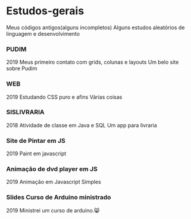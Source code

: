 # Estudos-gerais
Meus códigos antigos(alguns incompletos)
Alguns estudos aleatórios de linguagem e desenvolvimento


### PUDIM
2019
Meus primeiro contato com grids, colunas e layouts
Um belo site sobre Pudim

### WEB
2019
Estudando CSS puro e afins
Várias coisas

### SISLIVRARIA
2018
Atividade de classe em Java e SQL
Um app para livraria 

### Site de Pintar em JS
2019
Paint em javascript

### Animação de dvd player em JS
2019
Animação em Javascript Simples

### Slides Curso de Arduino ministrado
2019
Ministrei um curso de arduino.😸
